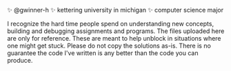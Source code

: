 ✨ @gwinner-h ✨ kettering university in michigan ✨ computer science major


I recognize the hard time people spend on understanding new concepts, building and debugging assignments and programs. The files uploaded here are only for reference. These are meant to help unblock in situations where one might get stuck. Please do not copy the solutions as-is. There is no guarantee the code I've written is any better than the code you can produce.



<!---
gwinner-h/gwinner-h is a ✨ special ✨ repository because its `README.md` (this file) appears on your GitHub profile.
You can click the Preview link to take a look at your changes.📫  💞️ 🌱 👀 👋
--->
